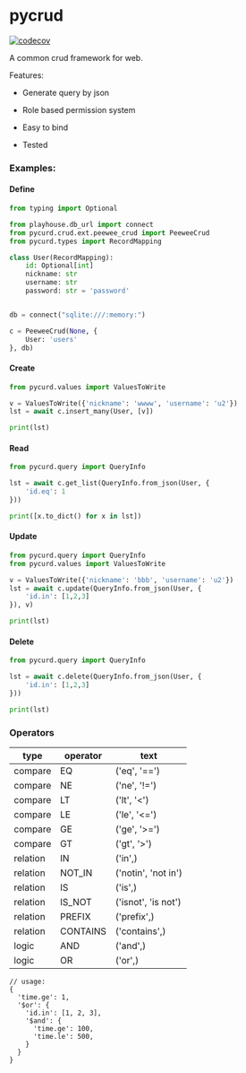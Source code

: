 # pycrud

[![codecov](https://codecov.io/gh/fy0/pycrud/branch/master/graph/badge.svg)](https://codecov.io/gh/fy0/pycrud)

A common crud framework for web.

Features:

* Generate query by json

* Role based permission system

* Easy to bind

* Tested


### Examples:

#### Define

```python
from typing import Optional

from playhouse.db_url import connect
from pycurd.crud.ext.peewee_crud import PeeweeCrud
from pycurd.types import RecordMapping

class User(RecordMapping):
    id: Optional[int]
    nickname: str
    username: str
    password: str = 'password'


db = connect("sqlite:///:memory:")

c = PeeweeCrud(None, {
    User: 'users'
}, db)

```

#### Create

```python
from pycurd.values import ValuesToWrite

v = ValuesToWrite({'nickname': 'wwww', 'username': 'u2'})
lst = await c.insert_many(User, [v])

print(lst)
```

#### Read

```python
from pycurd.query import QueryInfo

lst = await c.get_list(QueryInfo.from_json(User, {
    'id.eq': 1
}))

print([x.to_dict() for x in lst])
```

#### Update

```python
from pycurd.query import QueryInfo
from pycurd.values import ValuesToWrite

v = ValuesToWrite({'nickname': 'bbb', 'username': 'u2'})
lst = await c.update(QueryInfo.from_json(User, {
    'id.in': [1,2,3]
}), v)

print(lst)
```

#### Delete

```python
from pycurd.query import QueryInfo

lst = await c.delete(QueryInfo.from_json(User, {
    'id.in': [1,2,3]
}))

print(lst)
```


### Operators

| type | operator | text |
| ---- | -------- | ---- |
| compare | EQ | ('eq', '==') |
| compare | NE | ('ne', '!=') |
| compare | LT | ('lt', '<') |
| compare | LE | ('le', '<=') |
| compare | GE | ('ge', '>=') |
| compare | GT | ('gt', '>') |
| relation | IN | ('in',) |
| relation | NOT_IN | ('notin', 'not in') |
| relation | IS | ('is',) |
| relation | IS_NOT | ('isnot', 'is not') |
| relation | PREFIX | ('prefix',) |
| relation | CONTAINS | ('contains',) |
| logic | AND | ('and',) |
| logic | OR | ('or',) |


```json5
// usage:
{
  'time.ge': 1,
  '$or': {
    'id.in': [1, 2, 3],
    '$and': {
      'time.ge': 100,
      'time.le': 500,
    }
  }
}
```
